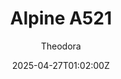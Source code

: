 ---
title: "Alpine A521"
meta_title: ""
description: "Alpine A521 F1 2021 for Assetto Corsa by SuzQ"
date: 2025-04-27T01:02:00Z
thumb: vSusbf9
mainimage: ATBX5cQ
cargallery: ["LxRcAQc", "4NGt8Hp", "QuGLxEc"]
categories: ["Car"]
author: "Theodora"
tags: ["Alpine", "F1", "Formula", "France", "F1 2021", "2021", "SuzQ"]
draft: false
link: https://modsfire.com/K0Vmb2CH5asTWK5
zipsize: "92 MB"
manu: Alpine
# brandname: m-sport
championship: F1 2021
country: France
year: 2021
engine:  E-Tech 20B 1.6L
class: Formula
drivetrain: RWD
power: 741 bhp 
torque: 529	
mass: 758
speed: "350+"
gb: 8-speed
accel: "- seconds"
creator: SuzQ
# creatorfull: 
creatorlink: https://www.youtube.com/channel/UCtAjMZ7sXmbn2VL0Mitom8Q
version: "1.0"
csp: "0.2.4"
carname: "Alpine A521"
folder: "F1_Alpine_2021_S2"
livery: "4 included"
r2r: 0
host: ModsFire
# vars: ["Sprint", "Enduro"]
---